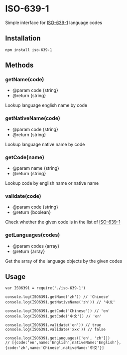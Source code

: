 # ISO-639-1


Simple interface for [ISO-639-1](https://en.wikipedia.org/wiki/List_of_ISO_639-1_codes) language codes

## Installation

```
npm install iso-639-1
```

## Methods

### getName(code) 
  - @param code {string}
  - @return {string}

Lookup language english name by code

### getNativeName(code) 
  - @param code {string}
  - @return {string}

Lookup language native name by code


### getCode(name) 
  - @param name {string}
  - @return {string}

Lookup code by english name or native name

### validate(code) 
  - @param code {string}
  - @return {boolean}

Check whether the given code is in the list of [ISO-639-1](https://en.wikipedia.org/wiki/List_of_ISO_639-1_codes)

### getLanguages(codes) 
  - @param codes {array}
  - @return {array}

Get the array of the language objects by the given codes

## Usage

```
var ISO6391 = require('./iso-639-1')

console.log(ISO6391.getName('zh')) // 'Chinese'
console.log(ISO6391.getNativeName('zh')) // '中文'

console.log(ISO6391.getCode('Chinese')) // 'en'
console.log(ISO6391.getCode('中文')) // 'en'

console.log(ISO6391.validate('en')) // true
console.log(ISO6391.validate('xxx')) // false

console.log(ISO6391.getLanguages(['en', 'zh'])) 
// [{code:'en',name:'English',nativeName:'English'},{code:'zh',name:'Chinese',nativeName:'中文'}]

```